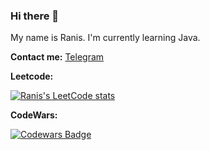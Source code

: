 ### Hi there 👋
My name is Ranis. I'm currently learning Java.

**Contact me:**
[Telegram](https://t.me/galievranis)

**Leetcode:** 

[![Ranis's LeetCode stats](https://leetcode-stats-six.vercel.app/?username=galievranis&theme=dark)](https://github.com/galievranis/leetcode-stats)

**CodeWars:**

[![Codewars Badge](https://www.codewars.com/users/galievranis/badges/large)](https://www.codewars.com/users/galievranis)
